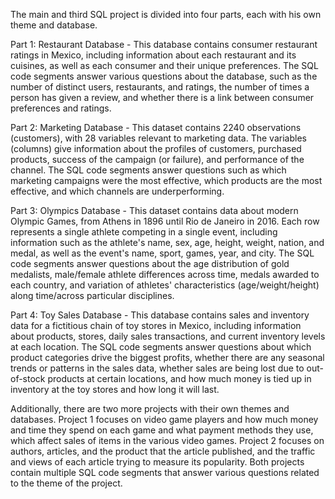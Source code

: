 The main and third SQL project is divided into four parts, each with his own theme and database.

Part 1: Restaurant Database - This database contains consumer restaurant ratings in Mexico, including information about each restaurant and its cuisines, as well as each consumer and their unique preferences. The SQL code segments answer various questions about the database, such as the number of distinct users, restaurants, and ratings, the number of times a person has given a review, and whether there is a link between consumer preferences and ratings.

Part 2: Marketing Database - This dataset contains 2240 observations (customers), with 28 variables relevant to marketing data. The variables (columns) give information about the profiles of customers, purchased products, success of the campaign (or failure), and performance of the channel. The SQL code segments answer questions such as which marketing campaigns were the most effective, which products are the most effective, and which channels are underperforming.

Part 3: Olympics Database - This dataset contains data about modern Olympic Games, from Athens in 1896 until Rio de Janeiro in 2016. Each row represents a single athlete competing in a single event, including information such as the athlete's name, sex, age, height, weight, nation, and medal, as well as the event's name, sport, games, year, and city. The SQL code segments answer questions about the age distribution of gold medalists, male/female athlete differences across time, medals awarded to each country, and variation of athletes' characteristics (age/weight/height) along time/across particular disciplines.

Part 4: Toy Sales Database - This database contains sales and inventory data for a fictitious chain of toy stores in Mexico, including information about products, stores, daily sales transactions, and current inventory levels at each location. The SQL code segments answer questions about which product categories drive the biggest profits, whether there are any seasonal trends or patterns in the sales data, whether sales are being lost due to out-of-stock products at certain locations, and how much money is tied up in inventory at the toy stores and how long it will last.

Additionally, there are two more projects with their own themes and databases. 
Project 1 focuses on video game players and how much money and time they spend on each game and what payment methods they use, which affect sales of items in the various video games. 
Project 2 focuses on authors, articles, and the product that the article published, and the traffic and views of each article trying to measure its popularity. Both projects contain multiple SQL code segments that answer various questions related to the theme of the project.

